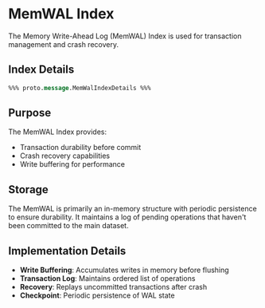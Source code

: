# MemWAL Index

The Memory Write-Ahead Log (MemWAL) Index is used for transaction management and crash recovery.

## Index Details

```protobuf
%%% proto.message.MemWalIndexDetails %%%
```

## Purpose

The MemWAL Index provides:
- Transaction durability before commit
- Crash recovery capabilities
- Write buffering for performance

## Storage

The MemWAL is primarily an in-memory structure with periodic persistence to ensure durability. It maintains a log of pending operations that haven't been committed to the main dataset.

## Implementation Details

- **Write Buffering**: Accumulates writes in memory before flushing
- **Transaction Log**: Maintains ordered list of operations
- **Recovery**: Replays uncommitted transactions after crash
- **Checkpoint**: Periodic persistence of WAL state